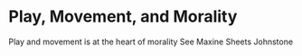 # Play, Movement, and Morality

Play and movement is at the heart of morality 
See 
Maxine Sheets Johnstone